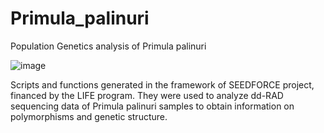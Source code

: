 # Primula_palinuri
Population Genetics analysis of Primula palinuri


![image](https://github.com/user-attachments/assets/5d7c0d79-3f93-42eb-b9de-8522fcc15bc3)


Scripts and functions generated in the framework of SEEDFORCE project, financed by the LIFE program. They were used to analyze dd-RAD sequencing data of Primula palinuri samples to obtain information on polymorphisms and genetic structure. 

